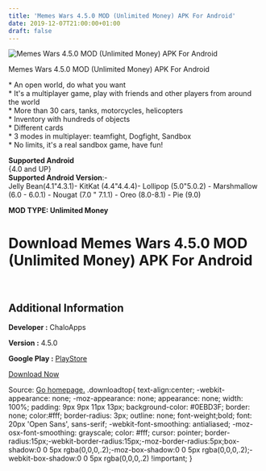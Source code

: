```yaml
---
title: 'Memes Wars 4.5.0 MOD (Unlimited Money) APK For Android'
date: 2019-12-07T21:00:00+01:00
draft: false
---
```


![Memes Wars 4.5.0 MOD (Unlimited Money) APK For Android](https://i1.wp.com/apkhome.net/wp-content/uploads/2019/12/Memes-Wars.png "Memes Wars 4.5.0 MOD (Unlimited Money) APK For Android")

  

Memes Wars 4.5.0 MOD (Unlimited Money) APK For Android

\* An open world, do what you want  
\* It's a multiplayer game, play with friends and other players from around the world  
\* More than 30 cars, tanks, motorcycles, helicopters  
\* Inventory with hundreds of objects  
\* Different cards  
\* 3 modes in multiplayer: teamfight, Dogfight, Sandbox  
\* No limits, it's a real sandbox game, have fun!

**Supported Android**  
{4.0 and UP}  
**Supported Android Version**:-  
Jelly Bean(4.1"4.3.1)- KitKat (4.4"4.4.4)- Lollipop (5.0"5.0.2) - Marshmallow (6.0 - 6.0.1) - Nougat (7.0 " 7.1.1) - Oreo (8.0-8.1) - Pie (9.0)

**MOD TYPE: Unlimited Money**

Download Memes Wars 4.5.0 MOD (Unlimited Money) APK For Android
===============================================================

 

Additional Information
----------------------

**Developer :** ChaloApps

**Version :** 4.5.0

**Google Play :** [PlayStore](https://play.google.com/store/apps/details?id=com.chaloapps.memeswars)

  

[Download Now](https://store4app.co/post/memes-wars-4-5-0-mod-unlimited-money-apk-for-android_1575739034)

  
Source: [Go homepage.](https://store4app.co/post/memes-wars-4-5-0-mod-unlimited-money-apk-for-android_1575739034) .downloadtop{ text-align:center; -webkit-appearance: none; -moz-appearance: none; appearance: none; width: 100%; padding: 9px 9px 11px 13px; background-color: #0EBD3F; border: none; color:#fff; border-radius: 3px; outline: none; font-weight;bold; font: 20px 'Open Sans', sans-serif; -webkit-font-smoothing: antialiased; -moz-osx-font-smoothing: grayscale; color: #fff; cursor: pointer; border-radius:15px;-webkit-border-radius:15px;-moz-border-radius:5px;box-shadow:0 0 5px rgba(0,0,0,.2);-moz-box-shadow:0 0 5px rgba(0,0,0,.2);-webkit-box-shadow:0 0 5px rgba(0,0,0,.2) !important; }
